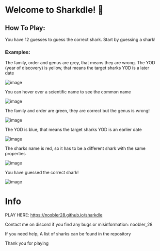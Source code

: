 # Welcome to Sharkdle! 🦈

## How To Play:

You have 12 guesses to guess the correct shark. Start by guessing a shark!

### Examples:

The family, order and genus are grey, that means they are wrong. 
The YOD (year of discovery) is yellow, that means the target sharks YOD is a later date

![image](https://github.com/user-attachments/assets/0a8321e6-c324-446d-84c4-a4051b76a79e)

You can hover over a scientific name to see the common name

![image](https://github.com/user-attachments/assets/367af7c3-3734-4ef4-84bd-a5f84cceaab4)


The family and order are green, they are correct but the genus is wrong!

![image](https://github.com/user-attachments/assets/02d9eb5a-dccf-4aaa-ac49-d68066072005)

The YOD is blue, that means the target sharks YOD is an earlier date

![image](https://github.com/user-attachments/assets/f6410687-26dc-430b-8bd0-78a3b382b7af)

The sharks name is red, so it has to be a different shark with the same properties

![image](https://github.com/user-attachments/assets/78e7c5b4-5bc2-4f5b-83eb-247b33697567)

You have guessed the correct shark! 

![image](https://github.com/user-attachments/assets/c992140e-a5e0-41da-b268-93c1bef4b26e)

# Info

PLAY HERE: https://noobler28.github.io/sharkdle

Contact me on discord if you find any bugs or misinformation: noobler_28

If you need help, A list of sharks can be found in the repository

Thank you for playing
